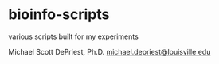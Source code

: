 # bioinfo-scripts
various scripts built for my experiments

Michael Scott DePriest, Ph.D.
michael.depriest@louisville.edu

